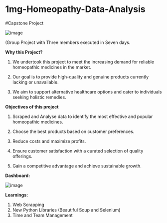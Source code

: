 # 1mg-Homeopathy-Data-Analysis
#Capstone Project

![image](https://github.com/ustadmaas/1mg-Homeopathy-Data-Analysis/assets/137813961/77508108-0136-463c-9ad0-c3969851c6ce)

(Group Project with Three members executed in Seven days.

**Why this Project?**

1. We undertook this project to meet the increasing demand for reliable homeopathic medicines in the market.

2. Our goal is to provide high-quality and genuine products currently lacking or unavailable.

3. We aim to support alternative healthcare options and cater to individuals seeking holistic remedies.

**Objectives of this project**

1. Scraped and Analyse data to identify the most effective and popular homeopathic medicines.

2. Choose the best products based on customer preferences.

3. Reduce costs and maximize profits.

4. Ensure customer satisfaction with a curated selection of quality offerings.

5. Gain a competitive advantage and achieve sustainable growth.

**Dashboard:**

![image](https://github.com/ustadmaas/1mg-Homeopathy-Data-Analysis/assets/137813961/d983932b-e6f0-4472-9d0c-748b599caa6f)

**Learnings:**

1. Web Scrapping
2. New Python Libraries (Beautiful Soup and Selenium)
3. Time and Team Management

   
